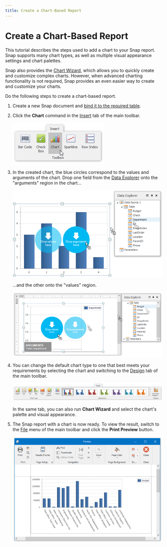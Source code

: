 ```yaml
---
title: Create a Chart-Based Report
---
```

# Create a Chart-Based Report
This tutorial describes the steps used to add a chart to your Snap report. Snap supports many chart types, as well as multiple visual appearance settings and chart palettes.

Snap also provides the [Chart Wizard](../../charting/chart-wizard.md), which allows you to quickly create and customize complex charts. However, when advanced charting functionality is not required, Snap provides an even easier way to create and customize your charts.

Do the following steps to create a chart-based report.
1. Create a new Snap document and [bind it to the required table](../connect-to-data/connect-a-document-to-a-data-source.md).
2. Click the **Chart** command in the [Insert](../graphical-user-interface/main-toolbar/general-tools-insert.md) tab of the main toolbar.
	
	![ReportWithChart-01](../../../images/img18287.png)
3. In the created chart, the blue circles correspond to the values and arguments of the chart. Drop one field from the [Data Explorer](../graphical-user-interface/snap-application-elements/data-explorer.md) onto the "arguments" region in the chart...
	
	![ReportWithChart-02](../../../images/img18288.png)
	
	...and the other onto the "values" region.
	
	![ReportWithChart-03](../../../images/img18289.png)
4. You can change the default chart type to one that best meets your requirements by selecting the chart and switching to the [Design](../graphical-user-interface/main-toolbar/chart-tools-design.md) tab of the main toolbar.
	
	![snap-chart-toolbar](../../../images/img18391.png)
	
	In the same tab, you can also run **Chart Wizard** and select the chart's palette and visual appearance.
5. The Snap report with a chart is now ready. To view the result, switch to the [File](../graphical-user-interface/main-toolbar/general-tools-file.md) menu of the main toolbar and click the **Print Preview** button.
	
	![ReportWithChart-05](../../../images/img18349.png)